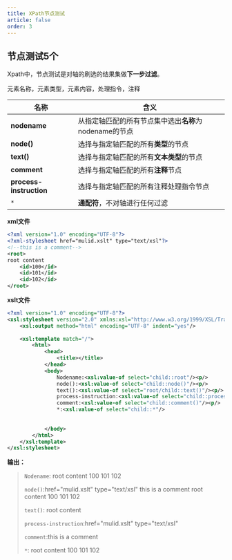 ```yaml
---
title: XPath节点测试
article: false
order: 3
---
```


## 节点测试5个

Xpath中，节点测试是对轴的刷选的结果集做**下一步过滤**。

元素名称，元素类型，元素内容，处理指令，注释

| **名称**                | **含义**                                               |
| ----------------------- | ------------------------------------------------------ |
| **nodename**            | 从指定轴匹配的所有节点集中选出**名称**为nodename的节点 |
| **node()**              | 选择与指定轴匹配的所有**类型**的节点                   |
| **text()**              | 选择与指定轴匹配的所有**文本类型**的节点               |
| **comment**             | 选择与指定轴匹配的所有**注释**节点                     |
| **process-instruction** | 选择与指定轴匹配的所有注释处理指令节点                 |
| `*`                     | **通配符**，不对轴进行任何过滤                         |

**xml文件**

```xml
<?xml version="1.0" encoding="UTF-8"?>
<?xml-stylesheet href="mulid.xslt" type="text/xsl"?>
<!--this is a comment-->
<root>
root content
    <id>100</id>
    <id>101</id>
    <id>102</id>
</root>
```

**xslt文件**

```xml
<?xml version="1.0" encoding="UTF-8"?>
<xsl:stylesheet version="2.0" xmlns:xsl="http://www.w3.org/1999/XSL/Transform" xmlns:xs="http://www.w3.org/2001/XMLSchema" xmlns:fn="http://www.w3.org/2005/xpath-functions">
	<xsl:output method="html" encoding="UTF-8" indent="yes"/>
	
	<xsl:template match="/">
		<html>
			<head>
				<title></title>
			</head>
			<body>
				Nodename:<xsl:value-of select="child::root"/><p/>
				node():<xsl:value-of select="child::node()"/><p/>
				text():<xsl:value-of select="root/child::text()"/><p/>
				process-instruction:<xsl:value-of select="child::processing-instruction()"/><p/>
				comment:<xsl:value-of select="child::comment()"/><p/>
				*:<xsl:value-of select="child::*"/>
				
				
			</body>
		</html>
	</xsl:template>
</xsl:stylesheet>
```

**输出：**

> `Nodename`: root content 100 101 102 
>
> `node()`:href="mulid.xslt" type="text/xsl" this is a comment root content  100 101 102 
>
> `text()`: root content 
>
> `process-instruction`:href="mulid.xslt" type="text/xsl"
>
> `comment`:this is a comment
>
> `*`: root content 100 101 102 
